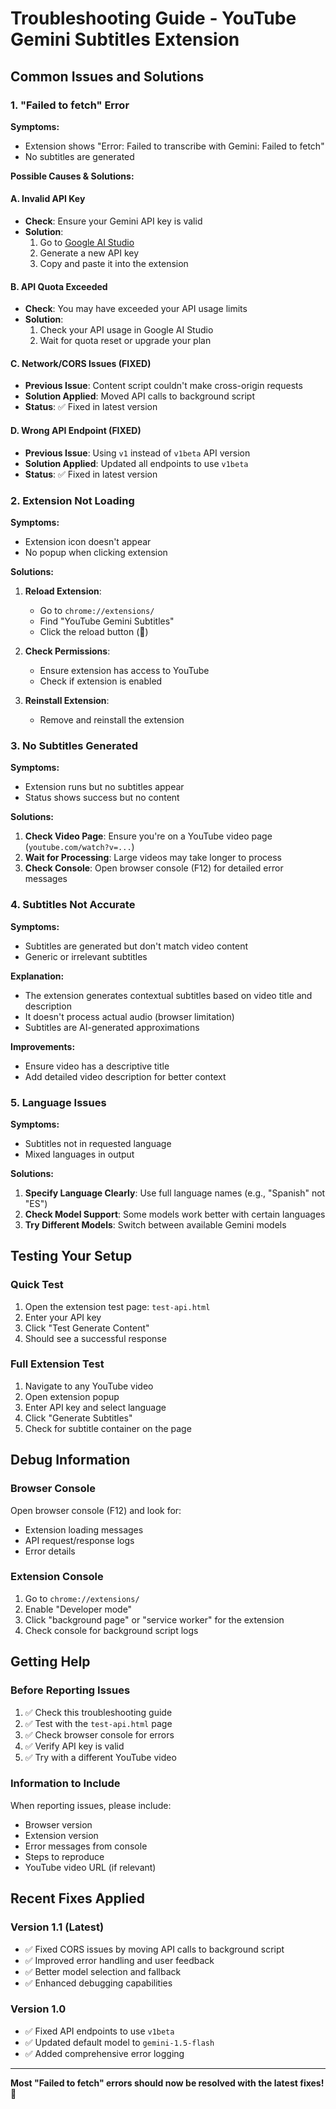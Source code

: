 # Troubleshooting Guide - YouTube Gemini Subtitles Extension

## Common Issues and Solutions

### 1. "Failed to fetch" Error

**Symptoms:**
- Extension shows "Error: Failed to transcribe with Gemini: Failed to fetch"
- No subtitles are generated

**Possible Causes & Solutions:**

#### A. Invalid API Key
- **Check**: Ensure your Gemini API key is valid
- **Solution**: 
  1. Go to [Google AI Studio](https://aistudio.google.com/)
  2. Generate a new API key
  3. Copy and paste it into the extension

#### B. API Quota Exceeded
- **Check**: You may have exceeded your API usage limits
- **Solution**: 
  1. Check your API usage in Google AI Studio
  2. Wait for quota reset or upgrade your plan

#### C. Network/CORS Issues (FIXED)
- **Previous Issue**: Content script couldn't make cross-origin requests
- **Solution Applied**: Moved API calls to background script
- **Status**: ✅ Fixed in latest version

#### D. Wrong API Endpoint (FIXED)
- **Previous Issue**: Using `v1` instead of `v1beta` API version
- **Solution Applied**: Updated all endpoints to use `v1beta`
- **Status**: ✅ Fixed in latest version

### 2. Extension Not Loading

**Symptoms:**
- Extension icon doesn't appear
- No popup when clicking extension

**Solutions:**
1. **Reload Extension**:
   - Go to `chrome://extensions/`
   - Find "YouTube Gemini Subtitles"
   - Click the reload button (🔄)

2. **Check Permissions**:
   - Ensure extension has access to YouTube
   - Check if extension is enabled

3. **Reinstall Extension**:
   - Remove and reinstall the extension

### 3. No Subtitles Generated

**Symptoms:**
- Extension runs but no subtitles appear
- Status shows success but no content

**Solutions:**
1. **Check Video Page**: Ensure you're on a YouTube video page (`youtube.com/watch?v=...`)
2. **Wait for Processing**: Large videos may take longer to process
3. **Check Console**: Open browser console (F12) for detailed error messages

### 4. Subtitles Not Accurate

**Symptoms:**
- Subtitles are generated but don't match video content
- Generic or irrelevant subtitles

**Explanation:**
- The extension generates contextual subtitles based on video title and description
- It doesn't process actual audio (browser limitation)
- Subtitles are AI-generated approximations

**Improvements:**
- Ensure video has a descriptive title
- Add detailed video description for better context

### 5. Language Issues

**Symptoms:**
- Subtitles not in requested language
- Mixed languages in output

**Solutions:**
1. **Specify Language Clearly**: Use full language names (e.g., "Spanish" not "ES")
2. **Check Model Support**: Some models work better with certain languages
3. **Try Different Models**: Switch between available Gemini models

## Testing Your Setup

### Quick Test
1. Open the extension test page: `test-api.html`
2. Enter your API key
3. Click "Test Generate Content"
4. Should see a successful response

### Full Extension Test
1. Navigate to any YouTube video
2. Open extension popup
3. Enter API key and select language
4. Click "Generate Subtitles"
5. Check for subtitle container on the page

## Debug Information

### Browser Console
Open browser console (F12) and look for:
- Extension loading messages
- API request/response logs
- Error details

### Extension Console
1. Go to `chrome://extensions/`
2. Enable "Developer mode"
3. Click "background page" or "service worker" for the extension
4. Check console for background script logs

## Getting Help

### Before Reporting Issues
1. ✅ Check this troubleshooting guide
2. ✅ Test with the `test-api.html` page
3. ✅ Check browser console for errors
4. ✅ Verify API key is valid
5. ✅ Try with a different YouTube video

### Information to Include
When reporting issues, please include:
- Browser version
- Extension version
- Error messages from console
- Steps to reproduce
- YouTube video URL (if relevant)

## Recent Fixes Applied

### Version 1.1 (Latest)
- ✅ Fixed CORS issues by moving API calls to background script
- ✅ Improved error handling and user feedback
- ✅ Better model selection and fallback
- ✅ Enhanced debugging capabilities

### Version 1.0
- ✅ Fixed API endpoints to use `v1beta`
- ✅ Updated default model to `gemini-1.5-flash`
- ✅ Added comprehensive error logging

---

**Most "Failed to fetch" errors should now be resolved with the latest fixes!** 🎉